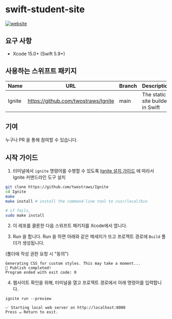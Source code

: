 # swift-student-site

[![website](https://img.shields.io/badge/링크-wwdckr-000000.svg?style=for-the-badge)](https://wwdc.kr)

## 요구 사항

- Xcode 15.0+ (Swift 5.9+)

## 사용하는 스위프트 패키지

| Name | URL | Branch | Description |
| --- | --- | --- | --- |
| Ignite | https://github.com/twostraws/Ignite | main | The static site builder in Swift |

## 기여

누구나 PR 을 통해 참여할 수 있습니다.

## 시작 가이드

1. 터미널에서 `ignite` 명령어를 수행할 수 있도록 [Ignite 설치 가이드](https://github.com/twostraws/Ignite) 에 따라서 Ignite 커맨드라인 도구 설치

```bash
git clone https://github.com/twostraws/Ignite
cd Ignite
make
make install # install the command-line tool to /usr/local/bin

# if fails,
sudo make install
```


2. 이 레포를 클론한 다음 스위프트 패키지를 Xcode에서 엽니다.

3. Run 을 합니다. Run 을 하면 아래와 같은 메세지가 뜨고 프로젝트 경로에 `Build` 폴더가 생성됩니다.

(폴더에 작성 권한 요청 시 "동의")

```
Generating CSS for custom styles. This may take a moment...
📗 Publish completed!
Program ended with exit code: 0
```

4. 웹사이트 확인을 위해, 터미널을 열고 프로젝트 경로에서 아래 명령어를 입력합니다.

```
ignite run --preview

✅ Starting local web server on http://localhost:8000
Press ↵ Return to exit.
``` 
